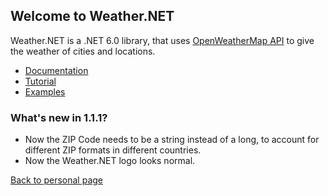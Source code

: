 ## Welcome to Weather.NET
Weather.NET is a .NET 6.0 library, that uses [OpenWeatherMap API](https://openweathermap.org/api) to give the weather of cities and locations.

- [Documentation](https://eloyespinosa.github.io/Weather.NET/docs/)
- [Tutorial](https://eloyespinosa.github.io/Weather.NET/tutorial)
- [Examples](https://eloyespinosa.github.io/Weather.NET/examples/)

### What's new in 1.1.1?
- Now the ZIP Code needs to be a string instead of a long, to account for different ZIP formats in different countries.
- Now the Weather.NET logo looks normal.

[Back to personal page](https://eloyespinosa.github.io)
